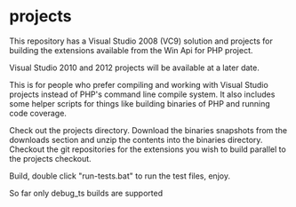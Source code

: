 projects
========

This repository has a Visual Studio 2008 (VC9) solution and projects
for building the extensions available from the Win Api for PHP project.

Visual Studio 2010 and 2012 projects will be available at a later date.

This is for people who prefer compiling and working with Visual Studio projects
instead of PHP's command line compile system.  It also includes some helper
scripts for things like building binaries of PHP and running code coverage.

Check out the projects directory.  Download the binaries snapshots from the downloads
section and unzip the contents into the binaries directory.  Checkout the git repositories
for the extensions you wish to build parallel to the projects checkout.

Build, double click "run-tests.bat" to run the test files, enjoy.

So far only debug_ts builds are supported